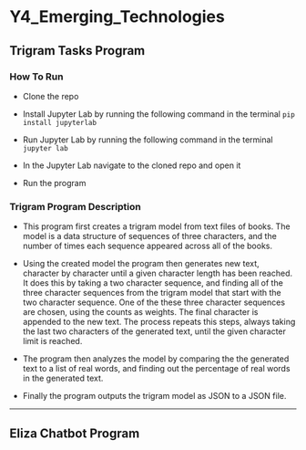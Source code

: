 # Y4_Emerging_Technologies

## Trigram Tasks Program

### How To Run

* Clone the repo

* Install Jupyter Lab by running the following command in the terminal
`pip install jupyterlab`

* Run Jupyter Lab by running the following command in the terminal
`jupyter lab`

* In the Jupyter Lab navigate to the cloned repo and open it

* Run the program

### Trigram Program Description

* This program first creates a trigram model from text files of books.
The model is a data structure of sequences of three characters, and the number of times each sequence appeared across all of the books.

* Using the created model the program then generates new text, character by character until a given character length has been reached.
It does this by taking a two character sequence, and finding all of the three character sequences from the trigram model that start with the two character sequence. One of the these three character sequences are chosen, using the counts as weights. The final character is appended to the new text. The process repeats this steps, always taking the last two characters of the generated text, until the given character limit is reached.

* The program then analyzes the model by comparing the the generated text to a list of real words, and finding out the percentage of real words in the generated text.

* Finally the program outputs the trigram model as JSON to a JSON file.
---
## Eliza Chatbot Program
